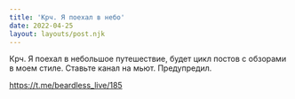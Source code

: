 ```yaml
---
title: 'Крч. Я поехал в небо'
date: 2022-04-25
layout: layouts/post.njk
---
```

Крч. Я поехал в небольшое путешествие, будет цикл постов с обзорами в моем стиле. Ставьте канал на мьют. Предупредил.


https://t.me/beardless_live/185